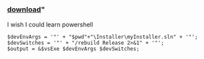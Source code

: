 ﻿---
pid:            1226
parent:         0
children:       
poster:         Midtronic
title:          
date:           2009-07-23 13:18:21
format:         posh
---

# 

### [download](1226.ps1)"

I wish I could learn powershell

```posh
$devEnvArgs = '"' + "$pwd"+"\Installer\myInstaller.sln" + '"';
$devSwitches = '"' + "/rebuild Release 2>&1" + '"';
$output = &$vsExe $devEnvArgs $devSwitches;

```
